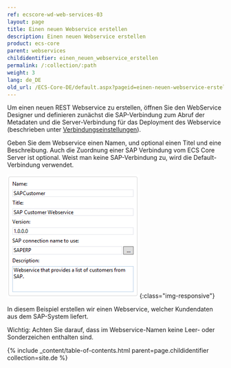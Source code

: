 ```yaml
---
ref: ecscore-wd-web-services-03
layout: page
title: Einen neuen Webservice erstellen
description: Einen neuen Webservice erstellen
product: ecs-core
parent: webservices
childidentifier: einen_neuen_webservice_erstellen
permalink: /:collection/:path
weight: 3
lang: de_DE
old_url: /ECS-Core-DE/default.aspx?pageid=einen-neuen-webservice-erstellen
---
```


Um einen neuen REST Webservice zu erstellen, öffnen Sie den WebService Designer und definieren zunächst die SAP-Verbindung zum Abruf der Metadaten und die Server-Verbindung für das Deployment des Webservice (beschrieben unter [Verbindungseinstellungen](../webservices/erste_schritte_mit_dem_webservicedesigner/verbindungseinstellungen)).  

Geben Sie dem Webservice einen Namen, und optional einen Titel und eine Beschreibung. Auch die Zuordnung einer SAP Verbindung vom ECS Core Server ist optional. Weist man keine SAP-Verbindung zu, wird die Default-Verbindung verwendet. <br>

![WSD-Description](/img/content/ecscore-wsd_26.PNG){:class="img-responsive"}

In diesem Beispiel erstellen wir einen Webservice, welcher Kundendaten aus dem SAP-System liefert. <br>  
             
Wichtig: Achten Sie darauf, dass im Webservice-Namen keine Leer- oder Sonderzeichen enthalten sind.  

{% include _content/table-of-contents.html parent=page.childidentifier collection=site.de %}